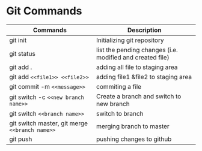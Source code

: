 # Git Commands
| Commands | Description |
| ----------- | ----------- |
| git init | Initializing git repository |
| git status | list the pending changes (i.e. modified and created file) |
| git add . | adding all file to staging area |
| git add `<<file1>> <<file2>>` | adding file1 &file2 to staging area |
| git commit -m `<<message>>` | commiting a file |
| git switch -c `<<new branch name>>` | Create a branch and switch to new branch |
| git switch `<<branch name>>` | switch to branch |
| git switch master, git merge `<<branch name>>` | merging branch to master |
| git push | pushing changes to github |
